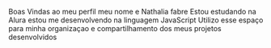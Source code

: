 Boas Vindas ao meu perfil
meu nome e Nathalia fabre
Estou estudando na Alura
estou me desenvolvendo na linguagem  JavaScript
Utilizo esse espaço para minha organizaçao e compartilhamento dos meus projetos desenvolvidos 
